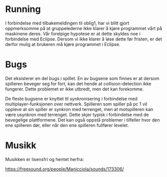 # Running 
I forbindelse med tilbakemeldingen til oblig1, har vi blitt gjort oppmerksomme på at gruppelederne ikke klarer å kjøre programmet vårt på maskinene deres. Vår forelpige hypotese er at dette skyldes noe i forbindelse med Eclipse. Dersom vi ikke klarer å løse dette før fristen, er det derfor mulig at brukeren må kjøre programmet i Eclipse.

# Bugs
Det eksisterer en del bugs i spillet. En av bugsene som finnes er at dersom spilleren beveger seg for fort, kan det hende at collision-detection ikke fungerer. Dette problemet er ikke utbredt, men det kan forekomme.  

De fleste bugsene er knyttet til synkronisering i forbindelse med multiplayer-funksjonen over nettverk. Spilleren som spiller på pc 1 vil oppleve at sin spiller er synkron med terrenget, men at motspilleren kan være usynkron med terrenget. Dette skjer typisk i forbindelse med de bevegelige plattformene. Det kan også oppstå problemer i tilfeller hvor den ene spilleren dør, eller når den ene spilleren fullfører levelet.

# Musikk
Musikken er lisensfri og hentet herfra:  

https://freesound.org/people/Manicciola/sounds/173306/

